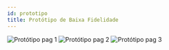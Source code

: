 ```yaml
---
id: prototipo
title: Protótipo de Baixa Fidelidade
---
```


![Protótipo pag 1](https://fga-eps-mds.github.io/2018.2-ComexStat/img/prototipo_pag1.jpg)
![Protótipo pag 2](https://fga-eps-mds.github.io/2018.2-ComexStat/img/prototipo_pag2.jpg)
![Protótipo pag 3](https://fga-eps-mds.github.io/2018.2-ComexStat/img/prototipo_pag3.jpg)
